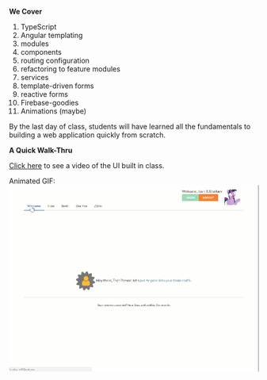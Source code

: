 [preview]: https://github.com/dunlavy/geekwise-academy-angular-gw-reserve/blob/master/src/assets/images/animations_preview.gif

****We Cover****

1. TypeScript
2. Angular templating
3. modules
4. components
5. routing configuration
6. refactoring to feature modules
7. services
8. template-driven forms
9. reactive forms
10. Firebase-goodies
11. Animations (maybe)

By the last day of class, students will have learned all the fundamentals to building a web application quickly from scratch.

****A Quick Walk-Thru****

[Click here](https://github.com/dunlavy/geekwise-academy-angular-gw-reserve/blob/master/src/assets/images/animations_preview.mp4?raw=true "MP4 Quick Preview") to see a video of the UI built in class.

Animated GIF:
![preview]


